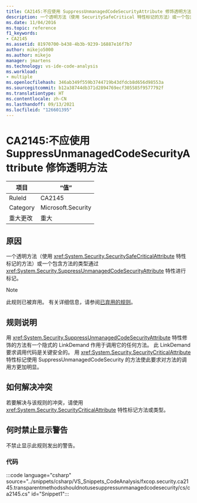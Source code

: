 ```yaml
---
title: CA2145:不应使用 SuppressUnmanagedCodeSecurityAttribute 修饰透明方法
description: 一个透明方法（使用 SecuritySafeCritical 特性标记的方法）或一个包含方法的类型通过 SuppressUnmanagedCodeSecurity 特性进行标记。
ms.date: 11/04/2016
ms.topic: reference
f1_keywords:
- CA2145
ms.assetid: 81970700-b438-4b3b-9239-16887e16f7b7
author: mikejo5000
ms.author: mikejo
manager: jmartens
ms.technology: vs-ide-code-analysis
ms.workload:
- multiple
ms.openlocfilehash: 346ab349f559b3744719b43dfdcb8d656d98553a
ms.sourcegitcommit: b12a38744db371d2894769ecf305585f9577792f
ms.translationtype: HT
ms.contentlocale: zh-CN
ms.lasthandoff: 09/13/2021
ms.locfileid: "126601395"
---
```

# <a name="ca2145-transparent-methods-should-not-be-decorated-with-the-suppressunmanagedcodesecurityattribute"></a>CA2145:不应使用 SuppressUnmanagedCodeSecurityAttribute 修饰透明方法

|项目|“值”|
|-|-|
|RuleId|CA2145|
|Category|Microsoft.Security|
|重大更改|重大|

## <a name="cause"></a>原因
一个透明方法（使用 <xref:System.Security.SecuritySafeCriticalAttribute> 特性标记的方法）或一个包含方法的类型通过 <xref:System.Security.SuppressUnmanagedCodeSecurityAttribute> 特性进行标记。

> [!NOTE]
> 此规则已被弃用。 有关详细信息，请参阅[已弃用的规则](fxcop-unported-deprecated-rules.md)。

## <a name="rule-description"></a>规则说明

用 <xref:System.Security.SuppressUnmanagedCodeSecurityAttribute> 特性修饰的方法有一个隐式的 LinkDemand 作用于调用它的任何方法。 此 LinkDemand 要求调用代码是关键安全的。 用 <xref:System.Security.SecurityCriticalAttribute> 特性标记使用 SuppressUnmanagedCodeSecurity 的方法使此要求对方法的调用方更加明显。

## <a name="how-to-fix-violations"></a>如何解决冲突

若要解决与该规则的冲突，请使用 <xref:System.Security.SecurityCriticalAttribute> 特性标记方法或类型。

## <a name="when-to-suppress-warnings"></a>何时禁止显示警告

不禁止显示此规则发出的警告。

### <a name="code"></a>代码

:::code language="csharp" source="../snippets/csharp/VS_Snippets_CodeAnalysis/fxcop.security.ca2145.transparentmethodsshouldnotusesuppressunmanagedcodesecurity/cs/ca2145.cs" id="Snippet1":::
